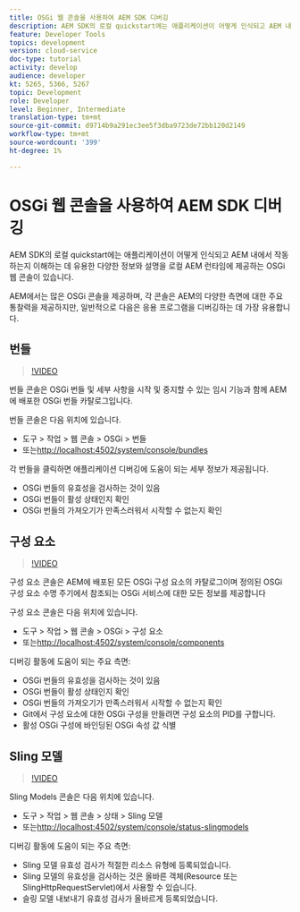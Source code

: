 ```yaml
---
title: OSGi 웹 콘솔을 사용하여 AEM SDK 디버깅
description: AEM SDK의 로컬 quickstart에는 애플리케이션이 어떻게 인식되고 AEM 내에서 작동하는지 이해하는 데 유용한 다양한 정보와 설명을 로컬 AEM 런타임에 제공하는 OSGi 웹 콘솔이 있습니다.
feature: Developer Tools
topics: development
version: cloud-service
doc-type: tutorial
activity: develop
audience: developer
kt: 5265, 5366, 5267
topic: Development
role: Developer
level: Beginner, Intermediate
translation-type: tm+mt
source-git-commit: d9714b9a291ec3ee5f3dba9723de72bb120d2149
workflow-type: tm+mt
source-wordcount: '399'
ht-degree: 1%

---
```



# OSGi 웹 콘솔을 사용하여 AEM SDK 디버깅

AEM SDK의 로컬 quickstart에는 애플리케이션이 어떻게 인식되고 AEM 내에서 작동하는지 이해하는 데 유용한 다양한 정보와 설명을 로컬 AEM 런타임에 제공하는 OSGi 웹 콘솔이 있습니다.

AEM에서는 많은 OSGi 콘솔을 제공하며, 각 콘솔은 AEM의 다양한 측면에 대한 주요 통찰력을 제공하지만, 일반적으로 다음은 응용 프로그램을 디버깅하는 데 가장 유용합니다.

## 번들

>[!VIDEO](https://video.tv.adobe.com/v/34335/?quality=12&learn=on)

번들 콘솔은 OSGi 번들 및 세부 사항을 시작 및 중지할 수 있는 임시 기능과 함께 AEM에 배포한 OSGi 번들 카탈로그입니다.

번들 콘솔은 다음 위치에 있습니다.

+ 도구 > 작업 > 웹 콘솔 > OSGi > 번들
+ 또는[http://localhost:4502/system/console/bundles](http://localhost:4502/system/console/bundles)

각 번들을 클릭하면 애플리케이션 디버깅에 도움이 되는 세부 정보가 제공됩니다.

+ OSGi 번들의 유효성을 검사하는 것이 있음
+ OSGi 번들이 활성 상태인지 확인
+ OSGi 번들의 가져오기가 만족스러워서 시작할 수 없는지 확인

## 구성 요소

>[!VIDEO](https://video.tv.adobe.com/v/34336/?quality=12&learn=on)

구성 요소 콘솔은 AEM에 배포된 모든 OSGi 구성 요소의 카탈로그이며 정의된 OSGi 구성 요소 수명 주기에서 참조되는 OSGi 서비스에 대한 모든 정보를 제공합니다

구성 요소 콘솔은 다음 위치에 있습니다.

+ 도구 > 작업 > 웹 콘솔 > OSGi > 구성 요소
+ 또는[http://localhost:4502/system/console/components](http://localhost:4502/system/console/components)

디버깅 활동에 도움이 되는 주요 측면:

+ OSGi 번들의 유효성을 검사하는 것이 있음
+ OSGi 번들이 활성 상태인지 확인
+ OSGi 번들의 가져오기가 만족스러워서 시작할 수 없는지 확인
+ Git에서 구성 요소에 대한 OSGi 구성을 만들려면 구성 요소의 PID를 구합니다.
+ 활성 OSGi 구성에 바인딩된 OSGi 속성 값 식별

## Sling 모델

>[!VIDEO](https://video.tv.adobe.com/v/34337/?quality=12&learn=on)

Sling Models 콘솔은 다음 위치에 있습니다.

+ 도구 > 작업 > 웹 콘솔 > 상태 > Sling 모델
+ 또는[http://localhost:4502/system/console/status-slingmodels](http://localhost:4502/system/console/status-slingmodels)

디버깅 활동에 도움이 되는 주요 측면:

+ Sling 모델 유효성 검사가 적절한 리소스 유형에 등록되었습니다.
+ Sling 모델의 유효성을 검사하는 것은 올바른 객체(Resource 또는 SlingHttpRequestServlet)에서 사용할 수 있습니다.
+ 슬링 모델 내보내기 유효성 검사가 올바르게 등록되었습니다.
